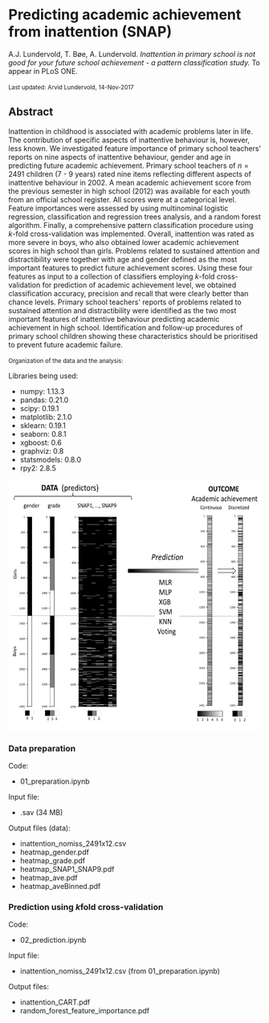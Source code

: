 # Predicting academic achievement from inattention (SNAP)
A.J. Lundervold, T. Bøe, A. Lundervold. <i>Inattention in primary school is not good for your future school achievement - a pattern classification study.</i> To appear in PLoS ONE.


<small>
Last updated: Arvid Lundervold, 14-Nov-2017
</small>

## Abstract

Inattention in childhood is associated with academic problems later in life. The contribution of specific aspects of inattentive behaviour is, however, less known. We investigated feature importance of primary school teachers' reports on nine aspects of inattentive behaviour, gender and age in predicting future academic achievement. Primary school teachers of $n=2491$ children (7 - 9 years) rated nine items reflecting different aspects of inattentive behaviour in 2002. A mean academic achievement score from the previous semester in high school (2012) was available for each youth from an official school register. All scores were at a categorical level. Feature importances were assessed by using multinominal logistic regression, classification and regression trees analysis, and a random forest algorithm. Finally, a comprehensive pattern classification procedure using $k$-fold cross-validation was implemented.
Overall, inattention was rated as more severe in boys, who also obtained lower academic achievement scores in high school than girls. Problems related to sustained attention and distractibility were together with age and gender defined as the most important features to predict future achievement scores. 
Using these four features as input to a collection of  classifiers
employing $k$-fold cross-validation for prediction of academic achievement level, we obtained classification accuracy, precision and recall that were clearly better than chance levels. 
Primary school teachers' reports of problems related to sustained attention and distractibility were identified as the two most important features of inattentive behaviour predicting academic achievement in high school.  Identification and follow-up procedures of primary school children showing these characteristics should be prioritised to prevent future academic failure.


<small>Organization of the data and the analysis:</small>

Libraries being used:

* numpy: 1.13.3
* pandas: 0.21.0
* scipy: 0.19.1
* matplotlib: 2.1.0
* sklearn: 0.19.1
* seaborn: 0.8.1
* xgboost: 0.6
* graphviz: 0.8
* statsmodels: 0.8.0
* rpy2: 2.8.5

<img src="./images/Data_to_classes_notebook_pptx.png" width="600px" height="500px" />

### Data preparation

Code:
 * 01_preparation.ipynb
 
Input file:

 * <not provided>.sav (34 MB) 

 
Output files (data):

 * inattention_nomiss_2491x12.csv
 * heatmap_gender.pdf
 * heatmap_grade.pdf
 * heatmap_SNAP1_SNAP9.pdf
 * heatmap_ave.pdf
 * heatmap_aveBinned.pdf
 
 
 ### Prediction using $k$fold cross-validation
 
 Code:
 * 02_prediction.ipynb
 
Input file:

 * inattention_nomiss_2491x12.csv (from 01_preparation.ipynb)
 
 
 Output files:
 
 * inattention_CART.pdf
 * random_forest_feature_importance.pdf
 
